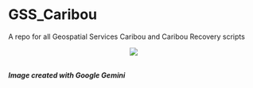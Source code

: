 # GSS_Caribou
A repo for all Geospatial Services Caribou and Caribou Recovery scripts

<p align="center">
  <img src="https://github.com/user-attachments/assets/1459384c-54db-48a4-b9f9-03dde5e3df24">
</p>

<br>***Image created with Google Gemini***
